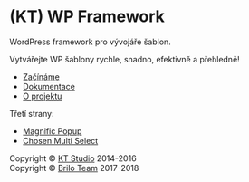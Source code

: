 ﻿(KT) WP Framework
============

WordPress framework pro vývojáře šablon.

Vytvářejte WP šablony rychle, snadno, efektivně a přehledně!

- [Začínáme](http://www.wpframework.cz/zaciname/)
- [Dokumentace](http://www.wpframework.cz/dokumentace/)
- [O projektu](http://www.wpframework.cz/o-projektu/)

Třetí strany:

- [Magnific Popup](http://dimsemenov.com/plugins/magnific-popup/)
- [Chosen Multi Select](http://harvesthq.github.io/chosen/)

Copyright © [KT Studio](https://www.ktstudio.cz/) 2014-2016  
Copyright © [Brilo Team](https://www.brilo.cz/) 2017-2018